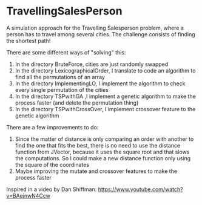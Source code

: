 # TravellingSalesPerson

A simulation approach for the Travelling Salesperson problem, where a person has to travel among several cities.
The challenge consists of finding the shortest path!

There are some different ways of "solving" this:
  1. In the directory BruteForce, cities are just randomly swapped
  2. In the directory LexicographicalOrder, I translate to code an algorithm to find all the permutations of an array
  3. In the directory ImplementingLO, I implement the algorithm to check every single permutation of the cities
  4. In the directory TSPwithGA ,I implement a genetic algorithm to make the process faster (and delete the permutation thing)
  5. In the directory TSPwithCrossOver, I implement crossover feature to the genetic algorithm
 
There are a few improvements to do:
  1. Since the matter of distance is only comparing an order with another to find the one that fits the best, there is no need to use the distance function from JVector, because it uses the square root and that slows the computations. So I could make a new distance function only using the square of the coordinates
  2. Maybe improving the mutate and crossover features to make the process faster

Inspired in a video by Dan Shiffman: 
https://www.youtube.com/watch?v=BAejnwN4Ccw
